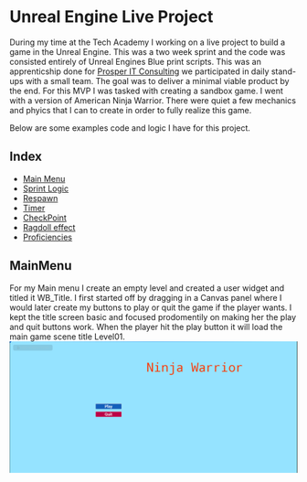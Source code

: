 # Unreal Engine Live Project
During my time at the Tech Academy I working on a live project to build a game in the Unreal Engine. This was a two week sprint and the code was consisted entirely of Unreal Engines Blue print scripts.
This was an apprenticship done for [Prosper IT Consulting](https://www.linkedin.com/company/prosper-it-consulting/) we participated in daily stand-ups with a small team. The goal was to deliver a minimal viable product by the end. For this MVP I was tasked with creating a sandbox game. I went with a version  of American Ninja Warrior. There were quiet a few mechanics and phyics  that I can to create in order to fully realize this game.

Below are some examples code and logic I have for this project.
## Index

- [Main Menu](#MainMenu)
- [Sprint Logic](#Sprint)
- [Respawn](#Respawn)
- [Timer](#Timer)
- [CheckPoint](#Checkpoint)
- [Ragdoll effect](#Ragdoll)
- [Proficiencies](#Proficiencies)
## MainMenu
  For my Main menu I create an empty level and created a user widget and titled it WB_Title. I first started off by dragging in a Canvas panel where I would later create my buttons to play or quit the game if the player wants.
I kept the title screen basic and focused prodomentily on making her the play and quit buttons work. When the player hit the play button it will load the main game scene title Level01.
![Project Screenshot](https://github.com/vfernandes617/Live-Project-UnrealEngine/blob/main/Images/title%20screen.png)
